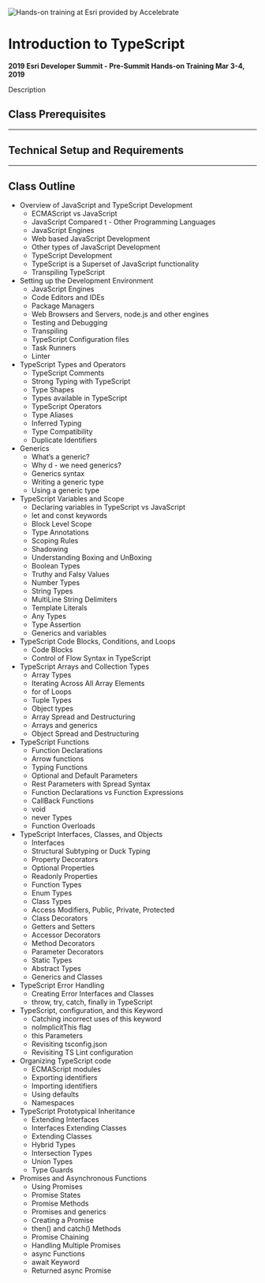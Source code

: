 ![Hands-on training at Esri provided by Accelebrate](https://deivu67oka01d.cloudfront.net/esri/esri_accelebrate.jpg)

# Introduction to TypeScript
**2019 Esri Developer Summit - Pre-Summit Hands-on Training Mar 3-4, 2019**

Description

## Class Prerequisites

---

## Technical Setup and Requirements

---

## Class Outline
- Overview of JavaScript and TypeScript Development
  - ECMAScript vs JavaScript
  - JavaScript Compared t  - Other Programming Languages
  - JavaScript Engines
  - Web based JavaScript Development
  - Other types of JavaScript Development
  - TypeScript Development
  - TypeScript is a Superset of JavaScript functionality
  - Transpiling TypeScript
- Setting up the Development Environment
  - JavaScript Engines
  - Code Editors and IDEs
  - Package Managers
  - Web Browsers and Servers, node.js and other engines
  - Testing and Debugging
  - Transpiling
  - TypeScript Configuration files
  - Task Runners
  - Linter
- TypeScript Types and Operators
  - TypeScript Comments
  - Strong Typing with TypeScript
  - Type Shapes
  - Types available in TypeScript
  - TypeScript Operators
  - Type Aliases
  - Inferred Typing
  - Type Compatibility
  - Duplicate Identifiers
- Generics
  - What’s a generic?
  - Why d  - we need generics?
  - Generics syntax
  - Writing a generic type
  - Using a generic type
- TypeScript Variables and Scope
  - Declaring variables in TypeScript vs JavaScript
  - let and const keywords
  - Block Level Scope
  - Type Annotations
  - Scoping Rules
  - Shadowing
  - Understanding Boxing and UnBoxing
  - Boolean Types
  - Truthy and Falsy Values
  - Number Types
  - String Types
  - MultiLine String Delimiters
  - Template Literals
  - Any Types
  - Type Assertion
  - Generics and variables
- TypeScript Code Blocks, Conditions, and Loops
  - Code Blocks
  - Control of Flow Syntax in TypeScript
- TypeScript Arrays and Collection Types
  - Array Types
  - Iterating Across All Array Elements
  - for of Loops
  - Tuple Types
  - Object types
  - Array Spread and Destructuring
  - Arrays and generics
  - Object Spread and Destructuring
- TypeScript Functions
  - Function Declarations
  - Arrow functions
  - Typing Functions
  - Optional and Default Parameters
  - Rest Parameters with Spread Syntax
  - Function Declarations vs Function Expressions
  - CallBack Functions
  - void
  - never Types
  - Function Overloads
- TypeScript Interfaces, Classes, and Objects
  - Interfaces
  - Structural Subtyping or Duck Typing
  - Property Decorators
  - Optional Properties
  - Readonly Properties
  - Function Types
  - Enum Types
  - Class Types
  - Access Modifiers, Public, Private, Protected
  - Class Decorators
  - Getters and Setters
  - Accessor Decorators
  - Method Decorators
  - Parameter Decorators
  - Static Types
  - Abstract Types
  - Generics and Classes
- TypeScript Error Handling
  - Creating Error Interfaces and Classes
  - throw, try, catch, finally in TypeScript
- TypeScript, configuration, and this Keyword
  - Catching incorrect uses of this keyword
  - noImplicitThis flag
  - this Parameters
  - Revisiting tsconfig.json
  - Revisiting TS Lint configuration
- Organizing TypeScript code
  - ECMAScript modules
  - Exporting identifiers
  - Importing identifiers
  - Using defaults
  - Namespaces
- TypeScript Prototypical Inheritance
  - Extending Interfaces
  - Interfaces Extending Classes
  - Extending Classes
  - Hybrid Types
  - Intersection Types
  - Union Types
  - Type Guards
- Promises and Asynchronous Functions
  - Using Promises
  - Promise States
  - Promise Methods
  - Promises and generics
  - Creating a Promise
  - then() and catch() Methods
  - Promise Chaining
  - Handling Multiple Promises
  - async Functions
  - await Keyword
  - Returned async Promise
